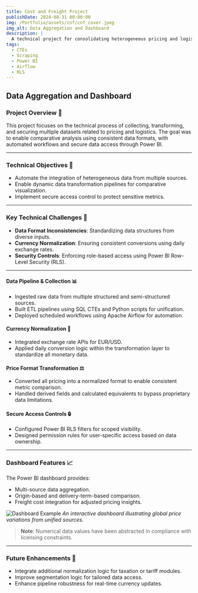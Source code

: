 ```yaml
---
title: Cost and Freight Project
publishDate: 2024-08-31 00:00:00
img: /Portfolio/assets/cnf/cnf_cover.jpeg
img_alt: Data Aggregation and Dashboard
description: |
  A technical project for consolidating heterogeneous pricing and logistics datasets using Power BI and Airflow, with robust access controls and real-time currency standardization.
tags:
  - CTEs
  - Scraping
  - Power BI
  - Airflow
  - RLS
---
```


## Data Aggregation and Dashboard

### Project Overview 📌
This project focuses on the technical process of collecting, transforming, and securing multiple datasets related to pricing and logistics. The goal was to enable comparative analysis using consistent data formats, with automated workflows and secure data access through Power BI.

---

### Technical Objectives 🎯
- Automate the integration of heterogeneous data from multiple sources.
- Enable dynamic data transformation pipelines for comparative visualization.
- Implement secure access control to protect sensitive metrics.
---

### Key Technical Challenges 🚧
- **Data Format Inconsistencies**: Standardizing data structures from diverse inputs.
- **Currency Normalization**: Ensuring consistent conversions using daily exchange rates.
- **Security Controls**: Enforcing role-based access using Power BI Row-Level Security (RLS).
---

#### Data Pipeline & Collection 📊
- Ingested raw data from multiple structured and semi-structured sources.
- Built ETL pipelines using SQL CTEs and Python scripts for unification.
- Deployed scheduled workflows using Apache Airflow for automation.

#### Currency Normalization 💱
- Integrated exchange rate APIs for EUR/USD.
- Applied daily conversion logic within the transformation layer to standardize all monetary data.

#### Price Format Transformation ⚖️
- Converted all pricing into a normalized format to enable consistent metric comparison.
- Handled derived fields and calculated equivalents to bypass proprietary data limitations.

#### Secure Access Controls 🔒
- Configured Power BI RLS filters for scoped visibility.
- Designed permission rules for user-specific access based on data ownership.

---

### Dashboard Features 📈
The Power BI dashboard provides:
- Multi-source data aggregation.
- Origin-based and delivery-term-based comparison.
- Freight cost integration for adjusted pricing insights.

![Dashboard Example](/Portfolio/assets/cnf/cnf_example.png)
*An interactive dashboard illustrating global price variations from unified sources.*

> **Note**: Numerical data values have been abstracted in compliance with licensing constraints.

---

### Future Enhancements 🚀
- Integrate additional normalization logic for taxation or tariff modules.
- Improve segmentation logic for tailored data access.
- Enhance pipeline robustness for real-time currency updates.